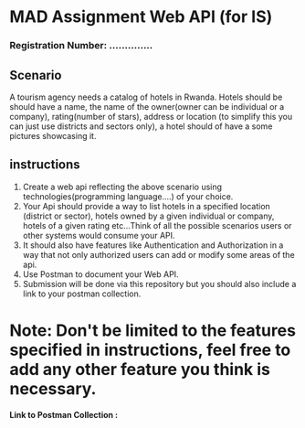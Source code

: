 # MAD Assignment Web API (for IS)

### Registration Number: ..............

## Scenario

A tourism agency needs a catalog of hotels in Rwanda.
Hotels should be should have a name, the name of the owner(owner can be individual or a company), rating(number of stars), address or location (to simplify this you can just use districts and sectors only), a hotel should of have a some pictures showcasing it.

## instructions
1. Create a web api reflecting the above scenario using technologies(programming language....) of your choice.
2. Your Api should provide a way to list hotels in a specified location (district or sector), hotels owned by a given individual or company, hotels of a given rating etc...Think of all the possible scenarios users or other systems would consume your API.
3. It should also have features like Authentication and Authorization in  a way that not only authorized users can add or modify some areas of the api.
4. Use Postman to document your Web API.
5. Submission will be done via this repository but you should also include a link to your postman collection.

# Note: Don't be limited to the features specified in instructions, feel free to add any other feature you think is necessary.


#### Link to Postman Collection : 
